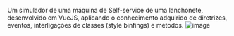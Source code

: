 Um simulador de uma máquina de Self-service de uma lanchonete, desenvolvido em VueJS, aplicando o conhecimento adquirido de diretrizes, eventos, interligações de classes (style binfings) e métodos.
![image](https://github.com/giselegarcia/VUEJS/assets/80002777/c8552e92-a6cb-4ea9-88aa-4a766b9cb1d7)

